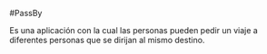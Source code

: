 #PassBy

Es una aplicación con la cual las personas pueden pedir un viaje a diferentes personas que se dirijan al mismo destino. 
